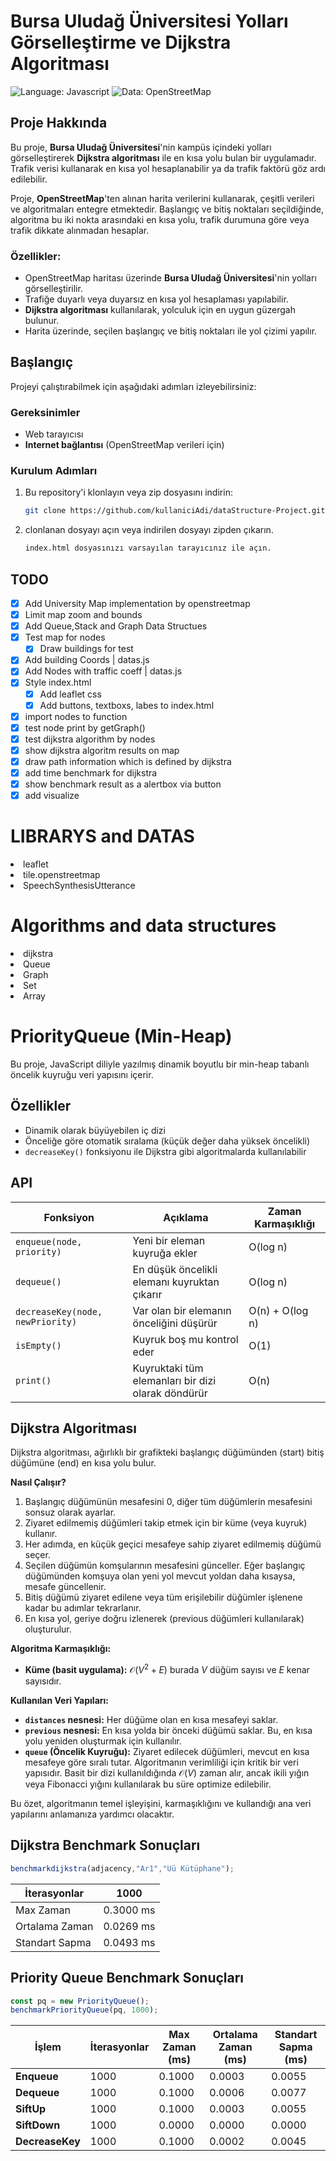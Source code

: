 # Bursa Uludağ Üniversitesi Yolları Görselleştirme ve Dijkstra Algoritması

![Language: Javascript](https://img.shields.io/badge/Language-Javascript-yellow.svg)
![Data: OpenStreetMap](https://img.shields.io/badge/Data-OpenStreetMap-blue.svg)

## Proje Hakkında

Bu proje, **Bursa Uludağ Üniversitesi**'nin kampüs içindeki yolları görselleştirerek **Dijkstra algoritması** ile en kısa yolu bulan bir uygulamadır. Trafik verisi kullanarak en kısa yol hesaplanabilir ya da trafik faktörü göz ardı edilebilir. 

Proje, **OpenStreetMap**'ten alınan harita verilerini kullanarak, çeşitli verileri ve algoritmaları entegre etmektedir. Başlangıç ve bitiş noktaları seçildiğinde, algoritma bu iki nokta arasındaki en kısa yolu, trafik durumuna göre veya trafik dikkate alınmadan hesaplar.

### Özellikler:
- OpenStreetMap haritası üzerinde **Bursa Uludağ Üniversitesi**'nin yolları görselleştirilir.
- Trafiğe duyarlı veya duyarsız en kısa yol hesaplaması yapılabilir.
- **Dijkstra algoritması** kullanılarak, yolculuk için en uygun güzergah bulunur.
- Harita üzerinde, seçilen başlangıç ve bitiş noktaları ile yol çizimi yapılır.

## Başlangıç

Projeyi çalıştırabilmek için aşağıdaki adımları izleyebilirsiniz:

### Gereksinimler
- Web tarayıcısı
- **Internet bağlantısı** (OpenStreetMap verileri için)

### Kurulum Adımları
1. Bu repository'i klonlayın veya zip dosyasını indirin:
   ```bash
   git clone https://github.com/kullaniciAdi/dataStructure-Project.git
   ```
1. clonlanan dosyayı açın veya indirilen dosyayı zipden çıkarın.
   ```bash
   index.html dosyasınızı varsayılan tarayıcınız ile açın.
   ```

## TODO

- [x] Add University Map implementation by openstreetmap
- [x] Limit map zoom and bounds
- [x] Add Queue,Stack and Graph Data Structues
- [x] Test map for nodes
  - [x] Draw buildings for test
- [x] Add building Coords | datas.js
- [x] Add Nodes with traffic coeff | datas.js
- [x] Style index.html 
  - [x] Add leaflet css 
  - [x] Add buttons, textboxs, labes to index.html
- [x] import nodes to function
- [x] test node print by getGraph()
- [x] test dijkstra algorithm by nodes
- [x] show dijkstra algoritm results on map
- [x] draw path information which is defined by dijkstra
- [x] add time benchmark for dijkstra
- [x] show benchmark result as a alertbox via button
- [x] add visualize 

# LIBRARYS and DATAS
<li>leaflet</li>
<li>tile.openstreetmap</li>
<li>SpeechSynthesisUtterance</li>

# Algorithms and data structures
<li>dijkstra</li>
<li>Queue</li>
<li>Graph</li>
<li>Set</li>
<li>Array</li>


# PriorityQueue (Min-Heap)

Bu proje, JavaScript diliyle yazılmış dinamik boyutlu bir min-heap tabanlı öncelik kuyruğu veri yapısını içerir.

## Özellikler

- Dinamik olarak büyüyebilen iç dizi
- Önceliğe göre otomatik sıralama (küçük değer daha yüksek öncelikli)
- `decreaseKey()` fonksiyonu ile Dijkstra gibi algoritmalarda kullanılabilir

## API

| Fonksiyon       | Açıklama                                                        | Zaman Karmaşıklığı |
|----------------|------------------------------------------------------------------|---------------------|
| `enqueue(node, priority)` | Yeni bir eleman kuyruğa ekler                                  | O(log n)            |
| `dequeue()`     | En düşük öncelikli elemanı kuyruktan çıkarır                    | O(log n)            |
| `decreaseKey(node, newPriority)` | Var olan bir elemanın önceliğini düşürür               | O(n) + O(log n)     |
| `isEmpty()`     | Kuyruk boş mu kontrol eder                                      | O(1)                |
| `print()`       | Kuyruktaki tüm elemanları bir dizi olarak döndürür              | O(n)                |




## Dijkstra Algoritması

Dijkstra algoritması, ağırlıklı bir grafikteki başlangıç düğümünden (start) bitiş düğümüne (end) en kısa yolu bulur.

**Nasıl Çalışır?**

1.  Başlangıç düğümünün mesafesini 0, diğer tüm düğümlerin mesafesini sonsuz olarak ayarlar.
2.  Ziyaret edilmemiş düğümleri takip etmek için bir küme (veya kuyruk) kullanır.
3.  Her adımda, en küçük geçici mesafeye sahip ziyaret edilmemiş düğümü seçer.
4.  Seçilen düğümün komşularının mesafesini günceller. Eğer başlangıç düğümünden komşuya olan yeni yol mevcut yoldan daha kısaysa, mesafe güncellenir.
5.  Bitiş düğümü ziyaret edilene veya tüm erişilebilir düğümler işlenene kadar bu adımlar tekrarlanır.
6.  En kısa yol, geriye doğru izlenerek (previous düğümleri kullanılarak) oluşturulur.

**Algoritma Karmaşıklığı:**


* **Küme (basit uygulama):** $\mathcal{O}(V^2 + E)$ burada $V$ düğüm sayısı ve $E$ kenar sayısıdır.

**Kullanılan Veri Yapıları:**

* **`distances` nesnesi:** Her düğüme olan en kısa mesafeyi saklar.
* **`previous` nesnesi:** En kısa yolda bir önceki düğümü saklar. Bu, en kısa yolu yeniden oluşturmak için kullanılır.
* **`queue` (Öncelik Kuyruğu):** Ziyaret edilecek düğümleri, mevcut en kısa mesafeye göre sıralı tutar. Algoritmanın verimliliği için kritik bir veri yapısıdır. Basit bir dizi kullanıldığında $\mathcal{O}(V)$ zaman alır, ancak ikili yığın veya Fibonacci yığını kullanılarak bu süre optimize edilebilir.

Bu özet, algoritmanın temel işleyişini, karmaşıklığını ve kullandığı ana veri yapılarını anlamanıza yardımcı olacaktır.



## Dijkstra Benchmark Sonuçları
```js
benchmarkdijkstra(adjacency,"Ar1","Uü Kütüphane");
```
| İterasyonlar   |      1000 |
|--------------  |-----------|
| Max Zaman      | 0.3000 ms |
| Ortalama Zaman | 0.0269 ms |
| Standart Sapma | 0.0493 ms |
## Priority Queue Benchmark Sonuçları
```js
const pq = new PriorityQueue();
benchmarkPriorityQueue(pq, 1000);
```
| İşlem          | İterasyonlar | Max Zaman (ms) | Ortalama Zaman (ms) | Standart Sapma (ms) |
|----------------|--------------|----------------|---------------------|---------------------|
| **Enqueue**    | 1000         | 0.1000         | 0.0003              | 0.0055              |
| **Dequeue**    | 1000         | 0.1000         | 0.0006              | 0.0077              |
| **SiftUp**     | 1000         | 0.1000         | 0.0003              | 0.0055              |
| **SiftDown**   | 1000         | 0.0000         | 0.0000              | 0.0000              |
| **DecreaseKey**| 1000         | 0.1000         | 0.0002              | 0.0045              |



